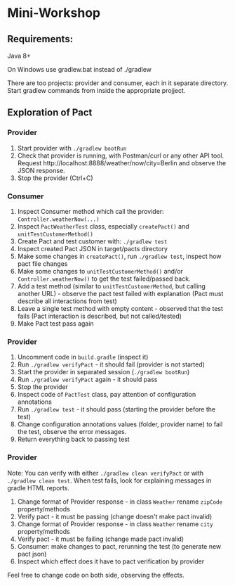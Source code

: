 # Mini-Workshop

## Requirements:
Java 8+

On Windows use gradlew.bat instead of ./gradlew

There are too projects: provider and consumer, each in it separate directory.
Start gradlew commands from inside the appropriate projject.

## Exploration of Pact

### Provider
1. Start provider with `./gradlew bootRun`
2. Check that provider is running, with Postman/curl or any other API tool. Request http://localhost:8888/weather/now/city=Berlin and observe the JSON response.
3. Stop the provider (Ctrl+C)


### Consumer
1. Inspect Consumer method which call the provider: `Controller.weatherNow(...)`
2. Inspect `PactWeatherTest` class, especially `createPact()` and `unitTestCustomerMethod()`
3. Create Pact and test customer with: `./gradlew test`
4. Inspect created Pact JSON in target/pacts directory
5. Make some changes in `createPact()`, run `./gradlew test`, inspect how pact file changes
6. Make some changes to `unitTestCustomerMethod()` and/or `Controller.weatherNow()` to get the test failed/passed back.
7. Add a test method (similar to `unitTestCustomerMethod`, but calling another URL) - observe the pact test failed with explanation (Pact must describe all interactions from test)
8. Leave a single test method with empty content - observed that the test fails (Pact interaction is described, but not called/tested)
9. Make Pact test pass again

### Provider
1. Uncomment code in `build.gradle` (inspect it)
2. Run `./gradlew verifyPact` - it should fail (provider is not started)
3. Start the provider in separated session (`./gradlew bootRun`)
4. Run `./gradlew verifyPact` again - it should pass
5. Stop the provider
6. Inspect code of `PactTest` class, pay attention of configuration annotations
7. Run `./gradlew test` - it should pass (starting the provider before the test)
8. Change configuration annotations values (folder, provider name)  to fail the test, observe the error messages.
9. Return everything back to passing test

### Provider
Note: You can verify with either `./gradlew clean verifyPact` or with `./gradlew clean test`. When test fails, look for explaining messages in gradle HTML reports.
1. Change format of Provider response - in class `Weather` rename `zipCode` property/methods
2. Verify pact - it must be passing (change doesn't make pact invalid)
3. Change format of Provider response - in class `Weather` rename `city` property/methods
4. Verify pact - it must be failing  (change made pact invalid)
5. Consumer: make changes to pact, rerunning the test (to generate new pact json)
6. Inspect which effect does it have to pact verification by provider


Feel free to change code on both side, observing the effects.
